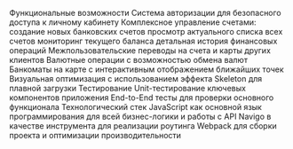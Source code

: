 Функциональные возможности
Система авторизации для безопасного доступа к личному кабинету
Комплексное управление счетами:
создание новых банковских счетов
просмотр актуального списка всех счетов
мониторинг текущего баланса
детальная история финансовых операций
Межпользовательские переводы на счета и карты других клиентов
Валютные операции с возможностью обмена валют
Банкоматы на карте с интерактивным отображением ближайших точек
Визуальная оптимизация с использованием эффекта Skeleton для плавной загрузки
Тестирование
Unit-тестирование ключевых компонентов приложения
End-to-End тесты для проверки основного функционала
Технологический стек
JavaScript как основной язык программирования для всей бизнес-логики и работы с API
Navigo в качестве инструмента для реализации роутинга
Webpack для сборки проекта и оптимизации производительности
